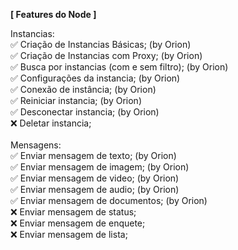 **[ Features do Node ]**

Instancias: <br>
✅ Criação de Instancias Básicas; (by Orion)<br>
✅ Criação de Instancias com Proxy; (by Orion)<br>
✅ Busca por instancias (com e sem filtro); (by Orion)<br>
✅ Configurações da instancia; (by Orion)<br>
✅ Conexão de instância; (by Orion)<br>
✅ Reiniciar instancia; (by Orion)<br>
✅ Desconectar instancia; (by Orion)<br>
❌ Deletar instancia;<br>
<br>
Mensagens:<br>
✅ Enviar mensagem de texto; (by Orion) <br>
✅ Enviar mensagem de imagem; (by Orion) <br>
✅ Enviar mensagem de video; (by Orion) <br>
✅ Enviar mensagem de audio; (by Orion) <br>
✅ Enviar mensagem de documentos; (by Orion) <br>
❌ Enviar mensagem de status;<br>
❌ Enviar mensagem de enquete;<br>
❌ Enviar mensagem de lista;<br>
